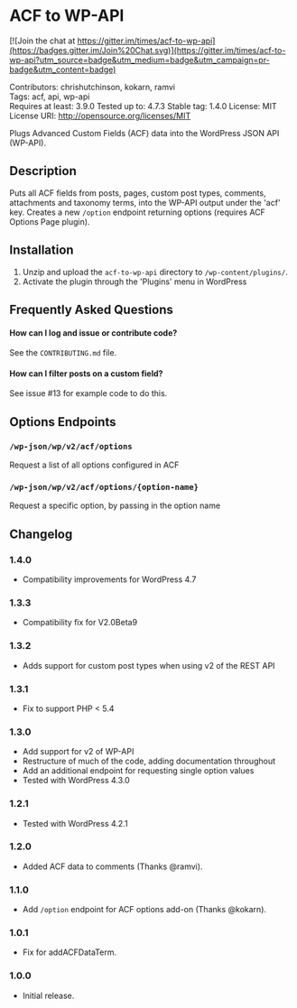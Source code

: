 # ACF to WP-API

[![Join the chat at https://gitter.im/times/acf-to-wp-api](https://badges.gitter.im/Join%20Chat.svg)](https://gitter.im/times/acf-to-wp-api?utm_source=badge&utm_medium=badge&utm_campaign=pr-badge&utm_content=badge)

Contributors: chrishutchinson, kokarn, ramvi   
Tags: acf, api, wp-api   
Requires at least: 3.9.0
Tested up to: 4.7.3
Stable tag: 1.4.0
License: MIT   
License URI: http://opensource.org/licenses/MIT

Plugs Advanced Custom Fields (ACF) data into the WordPress JSON API (WP-API).

## Description

Puts all ACF fields from posts, pages, custom post types, comments, attachments and taxonomy terms, into the WP-API output under the 'acf' key. Creates a new `/option` endpoint returning options (requires ACF Options Page plugin).

## Installation

1. Unzip and upload the `acf-to-wp-api` directory to `/wp-content/plugins/`.
2. Activate the plugin through the 'Plugins' menu in WordPress

## Frequently Asked Questions

#### How can I log and issue or contribute code?
See the `CONTRIBUTING.md` file.

#### How can I filter posts on a custom field?
See issue #13 for example code to do this.

## Options Endpoints

### `/wp-json/wp/v2/acf/options`
Request a list of all options configured in ACF

### `/wp-json/wp/v2/acf/options/{option-name}`
Request a specific option, by passing in the option name

## Changelog

### 1.4.0

* Compatibility improvements for WordPress 4.7

### 1.3.3

* Compatibility fix for V2.0Beta9

### 1.3.2

* Adds support for custom post types when using v2 of the REST API

### 1.3.1

* Fix to support PHP < 5.4

### 1.3.0

* Add support for v2 of WP-API
* Restructure of much of the code, adding documentation throughout
* Add an additional endpoint for requesting single option values
* Tested with WordPress 4.3.0

### 1.2.1

* Tested with WordPress 4.2.1

### 1.2.0

* Added ACF data to comments (Thanks @ramvi).

### 1.1.0

* Add `/option` endpoint for ACF options add-on (Thanks @kokarn).

### 1.0.1

* Fix for addACFDataTerm.

### 1.0.0

* Initial release.
